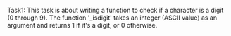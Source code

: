 Task1: This task is about writing a function to check if a character is a digit (0 through 9). The function '_isdigit' takes an integer (ASCII value) as an argument and returns 1 if it's a digit, or 0 otherwise.

